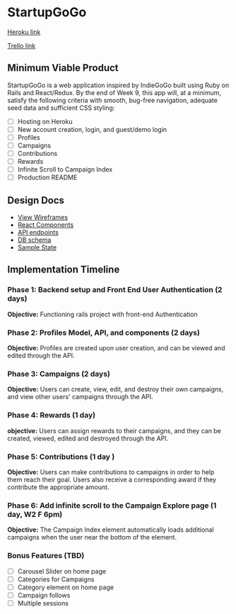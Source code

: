 # StartupGoGo

[Heroku link][heroku]

[Trello link][trello]

[heroku]: https://startupgogo.herokuapp.com/
[trello]: https://trello.com/b/24JnZV4e/startupgogo

## Minimum Viable Product

StartupGoGo is a web application inspired by IndieGoGo built using Ruby on Rails and React/Redux. By the end of Week 9, this app will, at a minimum, satisfy the following criteria with smooth, bug-free navigation, adequate seed data and
sufficient CSS styling:

- [ ] Hosting on Heroku
- [ ] New account creation, login, and guest/demo login
- [ ] Profiles
- [ ] Campaigns
- [ ] Contributions
- [ ] Rewards
- [ ] Infinite Scroll to Campaign Index
- [ ] Production README

## Design Docs
* [View Wireframes][wireframes]
* [React Components][components]
* [API endpoints][api-endpoints]
* [DB schema][schema]
* [Sample State][sample-state]

[wireframes]: wireframes
[components]: component-hierarchy.md
[sample-state]: sample-state.md
[api-endpoints]: api-endpoints.md
[schema]: schema.md

## Implementation Timeline

### Phase 1: Backend setup and Front End User Authentication (2 days)

**Objective:** Functioning rails project with front-end Authentication

### Phase 2: Profiles Model, API, and components (2 days)

**Objective:** Profiles are created upon user creation, and can be viewed and edited through the API.

### Phase 3: Campaigns (2 days)

**Objective:** Users can create, view, edit, and destroy their own campaigns, and view other users' campaigns through the API.

### Phase 4: Rewards (1 day)

**objective:** Users can assign rewards to their campaigns, and they can be created, viewed, edited and destroyed through the API.

### Phase 5: Contributions (1 day )

**Objective:** Users can make contributions to campaigns in order to help them reach their goal. Users also receive a corresponding award if they contribute the appropriate amount.

### Phase 6: Add infinite scroll to the Campaign Explore page (1 day, W2 F 6pm)

**Objective:** The Campaign Index element automatically loads additional campaigns when the user near the bottom of the element.

### Bonus Features (TBD)
- [ ] Carousel Slider on home page
- [ ] Categories for Campaigns
- [ ] Category element on home page
- [ ] Campaign follows
- [ ] Multiple sessions
